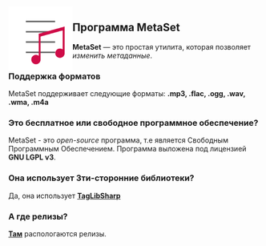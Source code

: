 <img width="128" height="128" align="left" alt="MetaSet Logo"  src="metaset.png">

## Программа MetaSet
**MetaSet** — это простая утилита, которая позволяет *изменить метаданные*.

### Поддержка форматов
  MetaSet поддерживает следующие форматы: **.mp3, .flac, .ogg, .wav, .wma, .m4a**
 
### Это бесплатное или свободное программное обеспечение?
  MetaSet - это *open-source* программа, т.е является Свободным Программным Обеспечением. Программа выложена под лицензией **GNU LGPL v3**.

### Она использует 3ти-сторонние библиотеки?
  Да, она использует **[TagLibSharp](http://github.com/mono/taglib-sharp)**
  
### А где релизы?
[**Там**](https://github.com/emildalalyan/MetaSet/releases) распологаются релизы.
